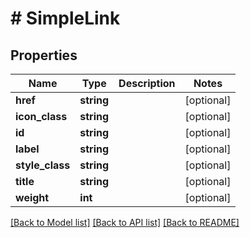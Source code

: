 # # SimpleLink

## Properties

Name | Type | Description | Notes
------------ | ------------- | ------------- | -------------
**href** | **string** |  | [optional]
**icon_class** | **string** |  | [optional]
**id** | **string** |  | [optional]
**label** | **string** |  | [optional]
**style_class** | **string** |  | [optional]
**title** | **string** |  | [optional]
**weight** | **int** |  | [optional]

[[Back to Model list]](../../README.md#models) [[Back to API list]](../../README.md#endpoints) [[Back to README]](../../README.md)
